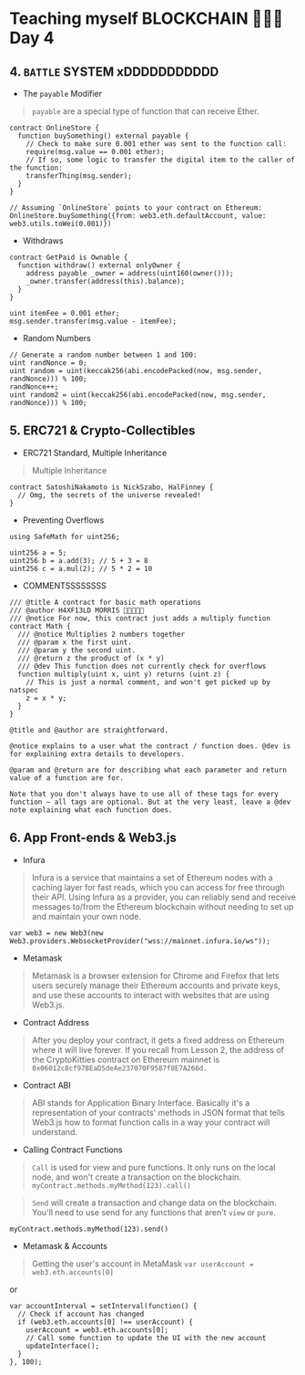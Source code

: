 # Teaching myself BLOCKCHAIN 🚂🚂🚂 Day 4

## 4. `BATTLE` SYSTEM xDDDDDDDDDDD

* The `payable` Modifier

> `payable` are a special type of function that can receive Ether.
```
contract OnlineStore {
  function buySomething() external payable {
    // Check to make sure 0.001 ether was sent to the function call:
    require(msg.value == 0.001 ether);
    // If so, some logic to transfer the digital item to the caller of the function:
    transferThing(msg.sender);
  }
}
```

```
// Assuming `OnlineStore` points to your contract on Ethereum:
OnlineStore.buySomething({from: web3.eth.defaultAccount, value: web3.utils.toWei(0.001)})
```

* Withdraws

```
contract GetPaid is Ownable {
  function withdraw() external onlyOwner {
    address payable _owner = address(uint160(owner()));
    _owner.transfer(address(this).balance);
  }
}

uint itemFee = 0.001 ether;
msg.sender.transfer(msg.value - itemFee);
```

* Random Numbers

```
// Generate a random number between 1 and 100:
uint randNonce = 0;
uint random = uint(keccak256(abi.encodePacked(now, msg.sender, randNonce))) % 100;
randNonce++;
uint random2 = uint(keccak256(abi.encodePacked(now, msg.sender, randNonce))) % 100;
```

## 5. ERC721 & Crypto-Collectibles

* ERC721 Standard, Multiple Inheritance

> Multiple Inheritance
```
contract SatoshiNakamoto is NickSzabo, HalFinney {
  // Omg, the secrets of the universe revealed!
}
```

* Preventing Overflows

```
using SafeMath for uint256;

uint256 a = 5;
uint256 b = a.add(3); // 5 + 3 = 8
uint256 c = a.mul(2); // 5 * 2 = 10
```

* COMMENTSSSSSSSS
```
/// @title A contract for basic math operations
/// @author H4XF13LD MORRIS 💯💯😎💯💯
/// @notice For now, this contract just adds a multiply function
contract Math {
  /// @notice Multiplies 2 numbers together
  /// @param x the first uint.
  /// @param y the second uint.
  /// @return z the product of (x * y)
  /// @dev This function does not currently check for overflows
  function multiply(uint x, uint y) returns (uint z) {
    // This is just a normal comment, and won't get picked up by natspec
    z = x * y;
  }
}

@title and @author are straightforward.

@notice explains to a user what the contract / function does. @dev is for explaining extra details to developers.

@param and @return are for describing what each parameter and return value of a function are for.

Note that you don't always have to use all of these tags for every function — all tags are optional. But at the very least, leave a @dev note explaining what each function does.
```


## 6. App Front-ends & Web3.js

* Infura

> Infura is a service that maintains a set of Ethereum nodes with a caching layer for fast reads, which you can access for free through their API. Using Infura as a provider, you can reliably send and receive messages to/from the Ethereum blockchain without needing to set up and maintain your own node.

```
var web3 = new Web3(new Web3.providers.WebsocketProvider("wss://mainnet.infura.io/ws"));
```

* Metamask

> Metamask is a browser extension for Chrome and Firefox that lets users securely manage their Ethereum accounts and private keys, and use these accounts to interact with websites that are using Web3.js.

* Contract Address

> After you deploy your contract, it gets a fixed address on Ethereum where it will live forever. If you recall from Lesson 2, the address of the CryptoKitties contract on Ethereum mainnet is `0x06012c8cf97BEaD5deAe237070F9587f8E7A266d.`

* Contract ABI

> ABI stands for Application Binary Interface. Basically it's a representation of your contracts' methods in JSON format that tells Web3.js how to format function calls in a way your contract will understand.

* Calling Contract Functions

> `Call` is used for view and pure functions. It only runs on the local node, and won't create a transaction on the blockchain.
`myContract.methods.myMethod(123).call()`

> `Send` will create a transaction and change data on the blockchain. You'll need to use send for any functions that aren't `view` or `pure`.

`myContract.methods.myMethod(123).send()`

* Metamask & Accounts

> Getting the user's account in MetaMask
`var userAccount = web3.eth.accounts[0]`
 
 or

```
var accountInterval = setInterval(function() {
  // Check if account has changed
  if (web3.eth.accounts[0] !== userAccount) {
    userAccount = web3.eth.accounts[0];
    // Call some function to update the UI with the new account
    updateInterface();
  }
}, 100);
```